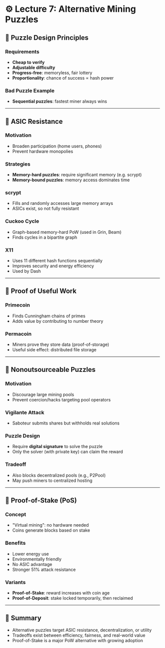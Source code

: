 # ⚙️ Lecture 7: Alternative Mining Puzzles

## 🧩 Puzzle Design Principles

### Requirements
- **Cheap to verify**
- **Adjustable difficulty**
- **Progress-free**: memoryless, fair lottery
- **Proportionality**: chance of success ∝ hash power

### Bad Puzzle Example
- **Sequential puzzles**: fastest miner always wins

---

## 🚫 ASIC Resistance

### Motivation
- Broaden participation (home users, phones)
- Prevent hardware monopolies

### Strategies
- **Memory-hard puzzles**: require significant memory (e.g. scrypt)
- **Memory-bound puzzles**: memory access dominates time

### scrypt
- Fills and randomly accesses large memory arrays
- ASICs exist, so not fully resistant

### Cuckoo Cycle
- Graph-based memory-hard PoW (used in Grin, Beam)
- Finds cycles in a bipartite graph

### X11
- Uses 11 different hash functions sequentially
- Improves security and energy efficiency
- Used by Dash

---

## 🔧 Proof of Useful Work

### Primecoin
- Finds Cunningham chains of primes
- Adds value by contributing to number theory

### Permacoin
- Miners prove they store data (proof-of-storage)
- Useful side effect: distributed file storage

---

## 🚫 Nonoutsourceable Puzzles

### Motivation
- Discourage large mining pools
- Prevent coercion/hacks targeting pool operators

### Vigilante Attack
- Saboteur submits shares but withholds real solutions

### Puzzle Design
- Require **digital signature** to solve the puzzle
- Only the solver (with private key) can claim the reward

### Tradeoff
- Also blocks decentralized pools (e.g., P2Pool)
- May push miners to centralized hosting

---

## 🧮 Proof-of-Stake (PoS)

### Concept
- "Virtual mining": no hardware needed
- Coins generate blocks based on stake

### Benefits
- Lower energy use
- Environmentally friendly
- No ASIC advantage
- Stronger 51% attack resistance

### Variants
- **Proof-of-Stake**: reward increases with coin age
- **Proof-of-Deposit**: stake locked temporarily, then reclaimed

---

## 🔁 Summary
- Alternative puzzles target ASIC resistance, decentralization, or utility
- Tradeoffs exist between efficiency, fairness, and real-world value
- Proof-of-Stake is a major PoW alternative with growing adoption
